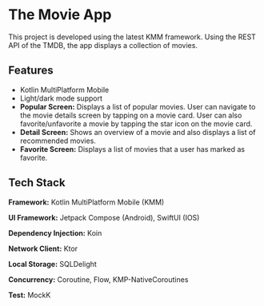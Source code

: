 
# The Movie App

This project is developed using the latest KMM framework. 
Using the REST API of the TMDB, the app displays a collection of movies.


## Features

- Kotlin MultiPlatform Mobile
- Light/dark mode support
- **Popular Screen:** Displays a list of popular movies. User can navigate to the movie details screen by tapping on a movie card. User can also favorite/unfavorite a movie by tapping the star icon on the movie card.
- **Detail Screen:** Shows an overview of a movie and also displays a list of recommended movies.
- **Favorite Screen:** Displays a list of movies that a user has marked as favorite.

## Tech Stack

**Framework:** Kotlin MultiPlatform Mobile (KMM)

**UI Framework:** Jetpack Compose (Android), SwiftUI (IOS)

**Dependency Injection:** Koin

**Network Client:** Ktor

**Local Storage:** SQLDelight

**Concurrency:** Coroutine, Flow, KMP-NativeCoroutines

**Test:** MockK

